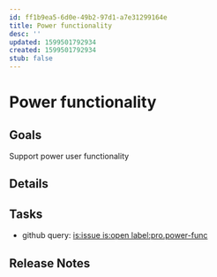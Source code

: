 ```yaml
---
id: ff1b9ea5-6d0e-49b2-97d1-a7e31299164e
title: Power functionality
desc: ''
updated: 1599501792934
created: 1599501792934
stub: false
---
```

# Power functionality

## Goals

Support power user functionality 

## Details

## Tasks
- github query: [is:issue is:open label:pro.power-func ](https://github.com/dendronhq/dendron/issues?q=is%3Aissue+is%3Aopen+label%3Apro.power-func)

## Release Notes
